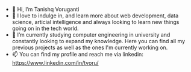 - 👋 Hi, I’m Tanishq Voruganti
- 👀 I love to indulge in, and learn more about web development, data science, articial intelligence and always looking to learn new things going on in the tech world.
- 🌱 I’m currently studying computer engineering in university and constantly looking to expand my knowledge. Here you can find all my previous projects as well as the ones I'm currently working on. 
- 📫 You can find my profile and reach me via linkedin: https://www.linkedin.com/in/tvoru/

<!---
Tanishq797/Tanishq797 is a ✨ special ✨ repository because its `README.md` (this file) appears on your GitHub profile.
You can click the Preview link to take a look at your changes.
--->
